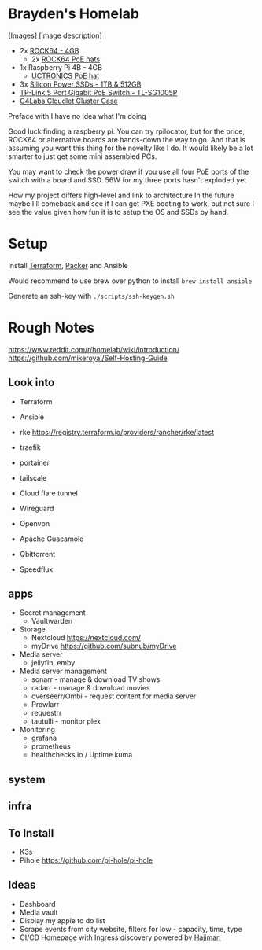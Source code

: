 # Brayden's Homelab

[Images]
[image description]

- 2x [ROCK64 - 4GB](https://pine64.com/product/rock64-4gb-single-board-computer/)
  - 2x [ROCK64 PoE hats](https://pine64.com/product/rock64-quartz64-model-b-poe-add-on-board/)
- 1x Raspberry Pi 4B - 4GB
  - [UCTRONICS PoE hat](https://www.uctronics.com/tools-and-accessories/pi-accessories/uctronics-poe-hat-ieee-5v-2-5a-mini-power-over-ethernet-expansion-board.html)
- 3x [Silicon Power SSDs - 1TB & 512GB](https://a.co/d/hlKWpGv)
- [TP-Link 5 Port Gigabit PoE Switch - TL-SG1005P](https://a.co/d/33y9pDA)
- [C4Labs Cloudlet Cluster Case](https://www.c4labs.com/product/cloudlet-cluster-case-raspberry-pi/)

Preface with I have no idea what I'm doing

Good luck finding a raspberry pi. You can try rpilocator, but for the price; ROCK64 or alternative boards are hands-down the way to go.
And that is assuming you want this thing for the novelty like I do. It would likely be a lot smarter to just get some mini assembled PCs.

<Add case issues and pains here>

You may want to check the power draw if you use all four PoE ports of the switch with a board and SSD. 56W for my three ports hasn't exploded yet

<Thank Khuedan>

How my project differs high-level and link to architecture
In the future maybe I'll comeback and see if I can get PXE booting to work, but not sure I see the value given how fun it is to setup the OS and SSDs by hand.

# Setup

Install [Terraform](https://developer.hashicorp.com/terraform/downloads), [Packer](https://developer.hashicorp.com/packer/downloads) and Ansible

Would recommend to use brew over python to install
`brew install ansible`

Generate an ssh-key with `./scripts/ssh-keygen.sh`

# Rough Notes

https://www.reddit.com/r/homelab/wiki/introduction/
https://github.com/mikeroyal/Self-Hosting-Guide

## Look into

- Terraform
- Ansible
- rke https://registry.terraform.io/providers/rancher/rke/latest
- traefik
- portainer

- tailscale
- Cloud flare tunnel
- Wireguard
- Openvpn

- Apache Guacamole
- Qbittorrent
- Speedflux

## apps

- Secret management
  - Vaultwarden
- Storage
  - Nextcloud https://nextcloud.com/
  - myDrive https://github.com/subnub/myDrive
- Media server
  - jellyfin, emby
- Media server management
  - sonarr - manage & download TV shows
  - radarr - manage & download movies
  - overseerr/Ombi - request content for media server
  - Prowlarr
  - requestrr
  - tautulli - monitor plex
- Monitoring
  - grafana
  - prometheus
  - healthchecks.io / Uptime kuma

## system

## infra

## To Install

- K3s
- Pihole https://github.com/pi-hole/pi-hole

## Ideas

- Dashboard
- Media vault
- Display my apple to do list
- Scrape events from city website, filters for low - capacity, time, type
- CI/CD
  Homepage with Ingress discovery powered by [Hajimari](https://github.com/toboshii/hajimari)
